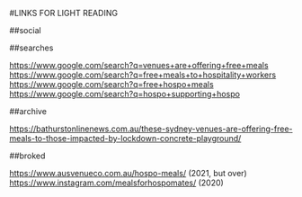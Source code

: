 #LINKS FOR LIGHT READING

##social




##searches

https://www.google.com/search?q=venues+are+offering+free+meals
https://www.google.com/search?q=free+meals+to+hospitality+workers
https://www.google.com/search?q=free+hospo+meals
https://www.google.com/search?q=hospo+supporting+hospo


##archive

https://bathurstonlinenews.com.au/these-sydney-venues-are-offering-free-meals-to-those-impacted-by-lockdown-concrete-playground/


##broked

https://www.ausvenueco.com.au/hospo-meals/ (2021, but over)
https://www.instagram.com/mealsforhospomates/ (2020)
